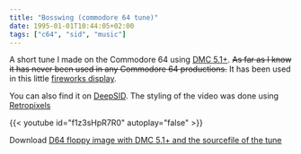 ```yaml
---
title: "Bosswing (commodore 64 tune)"
date: 1995-01-01T10:44:05+02:00
tags: ["c64", "sid", "music"]
---
```


A short tune I made on the Commodore 64 using [DMC
5.1+](https://csdb.dk/release/?id=2600). ~~As far as I know it has never been used
in any Commodore 64 productions.~~ It has been used in this little [fireworks
display](https://csdb.dk/release/?id=198660).

You can also find it on
[DeepSID](https://deepsid.chordian.net/?file=/MUSICIANS/H/HeatWave/youtH/Bosswing.sid).
The styling of the video was done using [Retropixels](/posts/retropixels-0-7-1/)

{{< youtube id="f1z3sHpR7R0" autoplay="false" >}}

Download [D64 floppy image with DMC 5.1+ and the sourcefile of the tune](bosswing6581-src.d64.gz)
